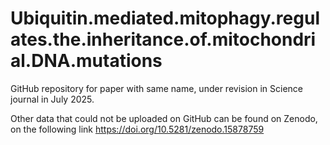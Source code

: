 # Ubiquitin.mediated.mitophagy.regulates.the.inheritance.of.mitochondrial.DNA.mutations
GitHub repository for paper with same name, under revision in Science journal in July 2025.

Other data that could not be uploaded on GitHub can be found on Zenodo, on the following link https://doi.org/10.5281/zenodo.15878759
